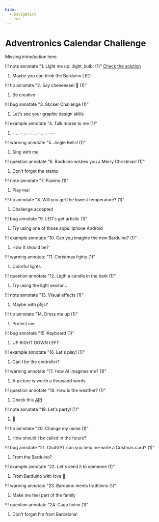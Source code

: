 ```yaml
---
hide:
  - navigation
  - toc
---
```


# Adventronics Calendar Challenge

Missing introduction here.

!!! note annotate "1. Light me up! :light_bulb: (1)"
    [Check the solution](solutions/01/01.md)
1.  Maybe you can blink the Barduino LED

!!! tip annotate "2. Say cheeeeese! :cheese: (1)"
1. Be creative

!!! bug annotate "3. Sticker Challenge (1)"
1. Let's see your graphic design skills

!!! example annotate "4. Talk morse to me (1)"
1. -... .- .-. -.. ..- .. -. ---

!!! warning annotate "5. Jingle Bells! (1)"
1. Sing with me

!!! question annotate "6. Barduino wishes you a Merry Christmas! (1)"
1. Don't forget the stamp

!!! note annotate "7. Pianino (1)"
1. Play me!

!!! tip annotate "8. Will you get the lowest temperature? (1)"
1. Challenge accepted

!!! bug annotate "9. LED's get artistic (1)"
1. Try using one of those apps: Iphone Android

!!! example annotate "10. Can you imagine the new Barduino? (1)"
1. How it should be?

!!! warning annotate "11. Christmas lights (1)"
1. Colorful lights

!!! question annotate "12. Ligth a candle in the dark (1)"
1. Try using the light sensor...

!!! note annotate "13. Visual effects (1)"
1. Maybe with p5js?

!!! tip annotate "14. Dress me up (1)"
1. Protect me

!!! bug annotate "15. Keyboard (1)"
1. UP RIGHT DOWN LEFT

!!! example annotate "16. Let's play! (1)"
1. Can I be the controller?

!!! warning annotate "17. How AI imagines me? (1)"
1. A picture is worth a thousand words

!!! question annotate "18. How is the weather? (1)"
1. Check this [API](https://openweathermap.org/api)

!!! note annotate "19. Let's party! (1)"
1. :ping_pong:

!!! tip annotate "20. Change my name (1)"
1. How should I be called in the future?

!!! bug annotate "21. ChatGPT can you help me write a Cristmas card? (1)"
1. From the Barduino?

!!! example annotate "22. Let's send it to someone (1)"
1. From Barduino with love :love_letter:

!!! warning annotate "23. Barduino meets traditions (1)"
1. Make me feel part of the family

!!! question annotate "24. Caga tioino (1)"
1. Don't forget I'm from Barcelona!
 

